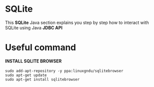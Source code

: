 # SQLite

This **SQLite** Java section explains you step by step how to interact with SQLite using Java **JDBC API**

# Useful command 

**INSTALL SQLITE BROWSER** <br/><br/>
`sudo add-apt-repository -y ppa:linuxgndu/sqlitebrowser`<br/>
`sudo apt-get update`<br/>
`sudo apt-get install sqlitebrowser`<br/>

